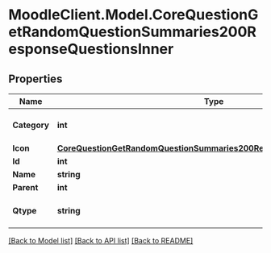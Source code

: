 # MoodleClient.Model.CoreQuestionGetRandomQuestionSummaries200ResponseQuestionsInner

## Properties

Name | Type | Description | Notes
------------ | ------------- | ------------- | -------------
**Category** | **int** | category | [optional] [default to null]
**Icon** | [**CoreQuestionGetRandomQuestionSummaries200ResponseQuestionsInnerIcon**](CoreQuestionGetRandomQuestionSummaries200ResponseQuestionsInnerIcon.md) |  | [optional] 
**Id** | **int** | id | [optional] 
**Name** | **string** | name | [optional] 
**Parent** | **int** | parent | [optional] 
**Qtype** | **string** | qtype | [optional] [default to "null"]

[[Back to Model list]](../README.md#documentation-for-models) [[Back to API list]](../README.md#documentation-for-api-endpoints) [[Back to README]](../README.md)

